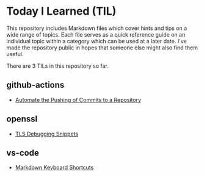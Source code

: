 # Today I Learned (TIL)
This repository includes Markdown files which cover hints and tips on a wide range of topics.  Each file serves as a quick reference guide on an individual topic within a category which can be used at a later date.  I've made the repository public in hopes that someone else might also find them useful.

There are <!-- Count starts -->3<!-- Count ends --> TILs in this repository so far.

<!-- TILs start -->
## github-actions

- [Automate the Pushing of Commits to a Repository](https://github.com/fosdickio/til/blob/main/github-actions/automate-commit-pushes.md)

## openssl

- [TLS Debugging Snippets](https://github.com/fosdickio/til/blob/main/openssl/tls-debugging-snippets.md)

## vs-code

- [Markdown Keyboard Shortcuts](https://github.com/fosdickio/til/blob/main/vs-code/markdown-keyboard-shortcuts.md)
<!-- TILs end -->
